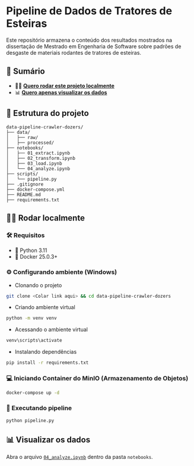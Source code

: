 # Pipeline de Dados de Tratores de Esteiras
Este repositório armazena o conteúdo dos resultados mostrados na dissertação de Mestrado em Engenharia de Software sobre padrões de desgaste de materiais rodantes de tratores de esteiras.

## 📑 Sumário
- 🧑‍💻 [**Quero rodar este projeto localmente**](#🧑‍💻-Rodar-localmente)
- 📊 [**Quero apenas visualizar os dados**](#📊-Visualizar-os-dados)

## 📁 Estrutura do projeto
```plaintext
data-pipeline-crawler-dozers/
├── data/
│   ├── raw/
│   ├── processed/
├── notebooks/
│   ├── 01_extract.ipynb
│   ├── 02_transform.ipynb
│   ├── 03_load.ipynb
│   └── 04_analyze.ipynb
├── scripts/
│   └── pipeline.py
├── .gitignore
├── docker-compose.yml
├── README.md
├── requirements.txt
```

## 🧑‍💻 Rodar localmente
### 🛠️ Requisitos
- 🐍 Python 3.11
- 🐳 Docker 25.0.3+

### ⚙️ Configurando ambiente (Windows)

- Clonando o projeto
```bash
git clone <Colar link aqui> && cd data-pipeline-crawler-dozers
```
- Criando ambiente virtual
```bash
python -m venv venv
```
- Acessando o ambiente virtual
```bash
venv\scripts\activate
```

- Instalando dependências
```bash
pip install -r requirements.txt
```

### 💻 Iniciando Container do MinIO (Armazenamento de Objetos)

```bash
docker-compose up -d
```

### 🔁 Executando pipeline

```bash
python pipeline.py
```

## 📊 Visualizar os dados

Abra o arquivo [`04_analyze.ipynb`](notebooks/04_analyze.ipynb) dentro da pasta `notebooks`.
